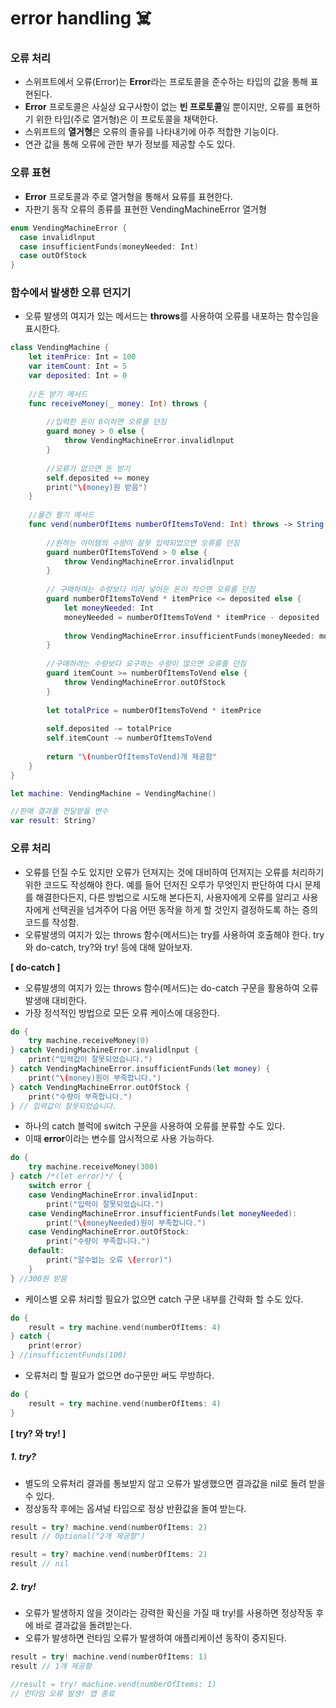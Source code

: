# error handling ☠️



### 오류 처리

- 스위프트에서 오류(Error)는 **Error**라는 프로토콜을 준수하는 타입의 값을 통해 표현된다.
- **Error** 프로토콜은 사실상 요구사항이 없는 **빈 프로토콜**일 뿐이지만, 오류를 표현하기 위한 타입(주로 열거형)은 이 프로토콜을 채택한다.
- 스위프트의 **열거형**은 오류의 졸유를 나타내기에 아주 적합한 기능이다.
- 연관 값을 통해 오류에 관한 부가 정보를 제공할 수도 있다.



 ### 오류 표현

- **Error** 프로토콜과 주로 열거형을 통해서 요류를 표현한다.
- 자판기 동작 오류의 종류를 표현한 VendingMachineError 열거형

``` swift
enum VendingMachineError {
  case invalidlnput
  case insufficientFunds(moneyNeeded: Int)
  case outOfStock
}
```



### 함수에서 발생한 오류 던지기

- 오류 발생의 여지가 있는 메서드는 **throws**를 사용하여 오류를 내포하는 함수임을 표시한다.

``` swift
class VendingMachine {
    let itemPrice: Int = 100
    var itemCount: Int = 5
    var deposited: Int = 0
    
    //돈 받기 메서드
    func receiveMoney(_ money: Int) throws {
        
        //입력한 돈이 0이하면 오류를 던짐
        guard money > 0 else {
            throw VendingMachineError.invalidlnput
        }
        
        //오류가 없으면 돈 받기
        self.deposited += money
        print("\(money)원 받음")
    }
    
    //물건 팔기 메서드
    func vend(numberOfItems numberOfItemsToVend: Int) throws -> String {
        
        //원하는 아이템의 수량이 잘못 입력되었으면 오류를 던짐
        guard numberOfItemsToVend > 0 else {
            throw VendingMachineError.invalidlnput
        }
        
        // 구매하여는 수량보다 미리 넣어둔 돈이 적으면 오류를 던짐
        guard numberOfItemsToVend * itemPrice <= deposited else {
            let moneyNeeded: Int
            moneyNeeded = numberOfItemsToVend * itemPrice - deposited
            
            throw VendingMachineError.insufficientFunds(moneyNeeded: moneyNeeded)
        }
        
        //구매하려는 수량보다 요구하는 수량이 많으면 오류를 던짐
        guard itemCount >= numberOfItemsToVend else {
            throw VendingMachineError.outOfStock
        }
        
        let totalPrice = numberOfItemsToVend * itemPrice
        
        self.deposited -= totalPrice
        self.itemCount -= numberOfItemsToVend
        
        return "\(numberOfItemsToVend)개 제공함"
    }
}

let machine: VendingMachine = VendingMachine()

//판매 결과를 전달받을 변수
var result: String?
```



### 오류 처리

- 오류를 던질 수도 있지만 오류가 던져지는 것에 대비하여 던져지는 오류를 처리하기 위한 코드도 작성해야 한다. 예를 들어 던저진 오루가 무엇인지 판단하여 다시 문제를 해결한다든지, 다른 방법으로 시도해 본다든지, 사용자에게 오류를 알리고 사용자에게 선택권을 넘겨주어 다음 어떤 동작을 하게 할 것인지 결정하도록 하는 증의 코드를 작성함.
- 오류발생의 여지가 있는 throws 함수(메서드)는 try를 사용하여 호출해야 한다. try와 do-catch, try?와 try! 등에 대해 알아보자.

**[ do-catch ]**

- 오류발생의 여지가 있는 throws 함수(메서드)는 do-catch 구문을 활용하여 오류발생애 대비한다.
- 가장 정석적인 방법으로 모든 오류 케이스에 대응한다.

``` swift
do {
    try machine.receiveMoney(0)
} catch VendingMachineError.invalidlnput {
    print("입력값이 잘못되었습니다.")
} catch VendingMachineError.insufficientFunds(let money) {
    print("\(money)원이 부족합니다.")
} catch VendingMachineError.outOfStock {
    print("수량이 부족합니다.")
} // 입력값이 잘못되었습니다.
```

- 하나의 catch 블럭에 switch 구문을 사용하여 오류를 분류할 수도 있다.
- 이때 **error**이라는 변수를 암시적으로 사용 가능하다.

``` swift
do {
    try machine.receiveMoney(300)
} catch /*(let error)*/ {
    switch error {
    case VendingMachineError.invalidInput:
        print("입력이 잘못되었습니다.")
    case VendingMachineError.insufficientFunds(let moneyNeeded):
        print("\(moneyNeeded)원이 부족합니다.")
    case VendingMachineError.outOfStock:
        print("수량이 부족합니다.")
    default:
        print("알수없는 오류 \(error)")
    }
} //300원 받음
```

- 케이스별 오류 처리할 필요가 없으면 catch 구문 내부를 간략화 할 수도 있다.

``` swift
do {
    result = try machine.vend(numberOfItems: 4)
} catch {
    print(error)
} //insufficientFunds(100)
```

- 오류처리 할 필요가 없으면 do구문만 써도 무방하다.

``` swift
do {
    result = try machine.vend(numberOfItems: 4)
}
```



**[ try? 와 try! ]**

##### 1. try?

- 별도의 오류처리 결과를 통보받지 않고 오류가 발생했으면 결과값을 nil로 돌려 받을 수 있다.
- 정상동작 후에는 옵셔널 타입으로 정상 반환값을 돌여 받는다.

``` swift
result = try? machine.vend(numberOfItems: 2)
result // Optional("2개 제공함")

result = try? machine.vend(numberOfItems: 2)
result // nil
```

##### 2. try!

- 오류가 발생하지 않을 것이라는 강력한 확신을 가질 때 try!를 사용하면 정상작동 후에 바로 결과값을 돌려받는다.
- 오류가 발생하면 런타임 오류가 발생하여 애플리케이션 동작이 중지된다.

``` swift
result = try! machine.vend(numberOfItems: 1)
result // 1개 제공함

//result = try! machine.vend(numberOfItems: 1)
// 런타임 오류 발생! 앱 종료
```

